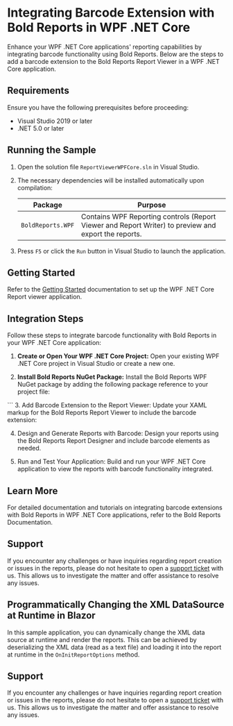# Integrating Barcode Extension with Bold Reports in WPF .NET Core

Enhance your WPF .NET Core applications' reporting capabilities by integrating barcode functionality using Bold Reports. Below are the steps to add a barcode extension to the Bold Reports Report Viewer in a WPF .NET Core application.

## Requirements

Ensure you have the following prerequisites before proceeding:

* Visual Studio 2019 or later
* .NET 5.0 or later

## Running the Sample

1. Open the solution file `ReportViewerWPFCore.sln` in Visual Studio.
2. The necessary dependencies will be installed automatically upon compilation:

   | Package                   | Purpose                                                      |
   | ------------------------- | ------------------------------------------------------------ |
   | `BoldReports.WPF`| Contains WPF Reporting controls (Report Viewer and Report Writer) to preview and export the reports.       |

3. Press `F5` or click the `Run` button in Visual Studio to launch the application.

## Getting Started

Refer to the [Getting Started](https://help.boldreports.com/embedded-reporting/wpf-reporting/report-viewer/display-ssrs-rdl-report-in-wpf-net-core-application/) documentation to set up the WPF .NET Core Report viewer application.

## Integration Steps

Follow these steps to integrate barcode functionality with Bold Reports in your WPF .NET Core application:

1. **Create or Open Your WPF .NET Core Project:**
   Open your existing WPF .NET Core project in Visual Studio or create a new one.

2. **Install Bold Reports NuGet Package:**
   Install the Bold Reports WPF NuGet package by adding the following package reference to your project file:
  <PackageReference Include="BoldReports.Net.WPF" Version="latest" />
   ```
3. Add Barcode Extension to the Report Viewer:
Update your XAML markup for the Bold Reports Report Viewer to include the barcode extension:
<BoldReports.WPF.ReportViewer x:Name="reportViewer" BarcodeExtension="True" />

4. Design and Generate Reports with Barcode:
Design your reports using the Bold Reports Report Designer and include barcode elements as needed.

5. Run and Test Your Application:
Build and run your WPF .NET Core application to view the reports with barcode functionality integrated.

## Learn More
For detailed documentation and tutorials on integrating barcode extensions with Bold Reports in WPF .NET Core applications, refer to the Bold Reports Documentation.

## Support
If you encounter any challenges or have inquiries regarding report creation or issues in the reports, please do not hesitate to open a [support ticket](https://support.boldreports.com/support) with us. This allows us to investigate the matter and offer assistance to resolve any issues.




## Programmatically Changing the XML DataSource at Runtime in Blazor

In this sample application, you can dynamically change the XML data source at runtime and render the reports. This can be achieved by deserializing the XML data (read as a text file) and loading it into the report at runtime in the `OnInitReportOptions` method.

## Support

If you encounter any challenges or have inquiries regarding report creation or issues in the reports, please do not hesitate to open a [support ticket](https://support.boldreports.com/support) with us. This allows us to investigate the matter and offer assistance to resolve any issues.